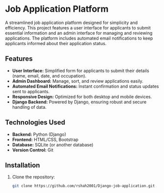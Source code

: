 # Job Application Platform

A streamlined job application platform designed for simplicity and efficiency. This project features a user interface for applicants to submit essential information and an admin interface for managing and reviewing applications. The platform includes automated email notifications to keep applicants informed about their application status.

## Features

- **User Interface:** Simplified form for applicants to submit their details (name, email, date, and occupation).
- **Admin Dashboard:** Manage, sort, and review applications easily.
- **Automated Email Notifications:** Instant confirmation and status updates sent to applicants.
- **Responsive Design:** Optimized for both desktop and mobile devices.
- **Django Backend:** Powered by Django, ensuring robust and secure handling of data.

## Technologies Used

- **Backend:** Python (Django)
- **Frontend:** HTML/CSS, Bootstrap
- **Database:** SQLite (or another database)
- **Version Control:** Git

## Installation

1. Clone the repository:
   ```bash
   git clone https://github.com/rshah2001/Django-job-application.git
